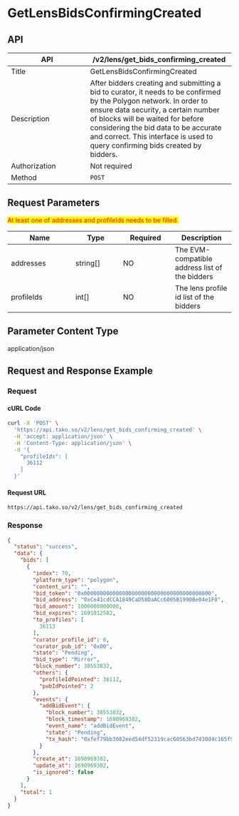 # GetLensBidsConfirmingCreated

## API

<table><thead><tr><th width="162">API</th><th>/v2/lens/get_bids_confirming_created</th></tr></thead><tbody><tr><td>Title</td><td>GetLensBidsConfirmingCreated</td></tr><tr><td>Description</td><td>After bidders creating and submitting a bid to curator, it needs to be confirmed by the Polygon network. In order to ensure data security, a certain number of blocks will be waited for before considering the bid data to be accurate and correct. This interface is used to query confirming bids created by bidders.</td></tr><tr><td>Authorization</td><td>Not required</td></tr><tr><td>Method</td><td><code>POST</code></td></tr></tbody></table>

## Request Parameters

<mark style="color:red;">At least one of addresses and profileIds needs to be filled.</mark>

<table><thead><tr><th width="129">Name</th><th width="91">Type</th><th width="101">Required</th><th>Description</th></tr></thead><tbody><tr><td>addresses</td><td>string[]</td><td>NO</td><td>The EVM-compatible address list of the bidders</td></tr><tr><td>profileIds</td><td>int[]</td><td>NO</td><td>The lens profile id list of the bidders</td></tr></tbody></table>

## Parameter Content Type

application/json

## Request and Response Example

### Request

#### cURL Code

```bash
curl -X 'POST' \
  'https://api.tako.so/v2/lens/get_bids_confirming_created' \
  -H 'accept: application/json' \
  -H 'Content-Type: application/json' \
  -d '{
    "profileIds": [
      36112
    ]
  }'
```

#### Request URL

`https://api.tako.so/v2/lens/get_bids_confirming_created`

### Response

```json
{
  "status": "success",
  "data": {
    "bids": [
      {
        "index": 70,
        "platform_type": "polygon",
        "content_uri": "",
        "bid_token": "0x0000000000000000000000000000000000000000",
        "bid_address": "0xCe41cdCCA1849CaD58DaACc6005B1990Be04e1F0",
        "bid_amount": 1000000000000,
        "bid_expires": 1691012582,
        "to_profiles": [
          36113
        ],
        "curator_profile_id": 0,
        "curator_pub_id": "0x00",
        "state": "Pending",
        "bid_type": "Mirror",
        "block_number": 38553832,
        "others": {
          "profileIdPointed": 36112,
          "pubIdPointed": 2
        },
        "events": {
          "addBidEvent": {
            "block_number": 38553832,
            "block_timestamp": 1690969382,
            "event_name": "addBidEvent",
            "state": "Pending",
            "tx_hash": "0xfef79bb3082eed54df52319cac60563bd7430d4c165f9927bcd362d33862e9f7"
          }
        },
        "create_at": 1690969382,
        "update_at": 1690969382,
        "is_ignored": false
      }
    ],
    "total": 1
  }
}
```
